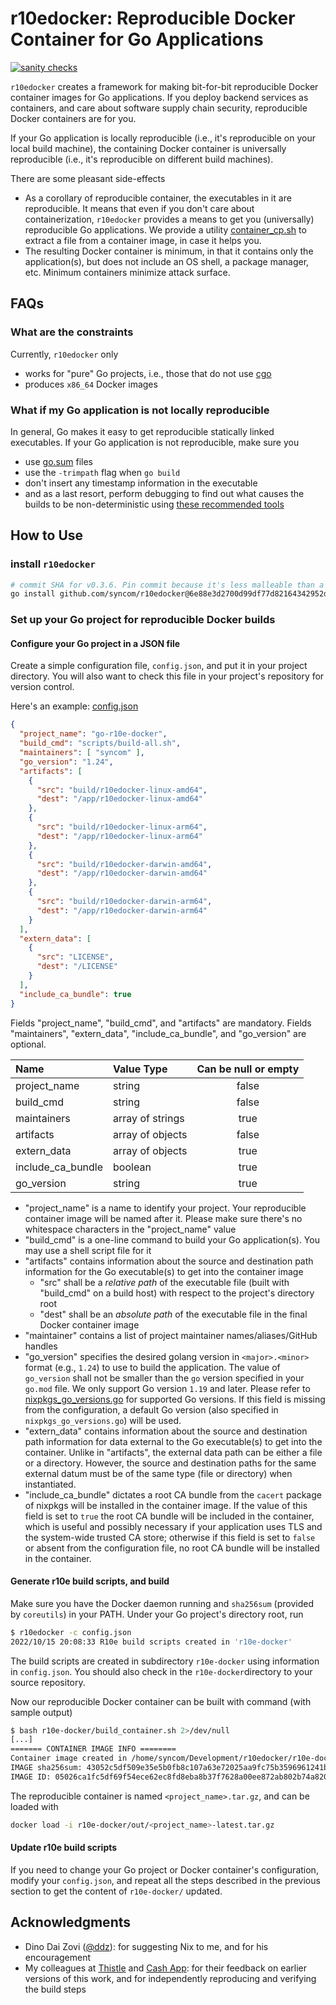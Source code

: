 # r10edocker: Reproducible Docker Container for Go Applications

[![sanity checks](https://github.com/syncom/r10edocker/actions/workflows/sanity.yml/badge.svg)](https://github.com/syncom/r10edocker/actions/workflows/sanity.yml)

`r10edocker` creates a framework for making bit-for-bit reproducible Docker
container images for Go applications. If you deploy backend services as
containers, and care about software supply chain security, reproducible Docker
containers are for you.

If your Go application is locally reproducible (i.e., it's reproducible on your
local build machine), the containing Docker container is universally
reproducible (i.e., it's reproducible on different build machines).

There are some pleasant side-effects

- As a corollary of reproducible container, the executables in it are
  reproducible. It means that even if you don't care about containerization,
  `r10edocker` provides a means to get you (universally) reproducible Go
  applications. We provide a utility [container_cp.sh](scripts/container_cp.sh)
  to extract a file from a container image, in case it helps you.
- The resulting Docker container is minimum, in that it contains only the
  application(s), but does not include an OS shell, a package manager, etc.
  Minimum containers minimize attack surface.

## FAQs

### What are the constraints

Currently, `r10edocker` only

- works for "pure" Go projects, i.e., those that do not use [cgo](https://pkg.go.dev/cmd/cgo)
- produces `x86_64` Docker images

### What if my Go application is not locally reproducible

In general, Go makes it easy to get reproducible statically linked executables.
If your Go application is not reproducible, make sure you

- use [go.sum](https://go.dev/ref/mod#go-sum-files) files
- use the `-trimpath` flag when `go build`
- don't insert any timestamp information in the executable
- and as a last resort, perform debugging to find out what causes the builds to
  be non-deterministic using [these recommended
  tools](https://reproducible-builds.org/tools/)

## How to Use

### install `r10edocker`

```bash
# commit SHA for v0.3.6. Pin commit because it's less malleable than a tag
go install github.com/syncom/r10edocker@6e88e3d2700d99df77d82164342952d056f6a7e7
```

### Set up your Go project for reproducible Docker builds

#### Configure your Go project in a JSON file

Create a simple configuration file, `config.json`, and put it in your project
directory. You will also want to check this file in your project's repository
for version control.

Here's an example: [config.json](./config.json)

```json
{
  "project_name": "go-r10e-docker",
  "build_cmd": "scripts/build-all.sh",
  "maintainers": [ "syncom" ],
  "go_version": "1.24",
  "artifacts": [
    {
      "src": "build/r10edocker-linux-amd64",
      "dest": "/app/r10edocker-linux-amd64"
    },
    {
      "src": "build/r10edocker-linux-arm64",
      "dest": "/app/r10edocker-linux-arm64"
    },
    {
      "src": "build/r10edocker-darwin-amd64",
      "dest": "/app/r10edocker-darwin-amd64"
    },
    {
      "src": "build/r10edocker-darwin-arm64",
      "dest": "/app/r10edocker-darwin-arm64"
    }
  ],
  "extern_data": [
    {
      "src": "LICENSE",
      "dest": "/LICENSE"
    }
  ],
  "include_ca_bundle": true
}
```

Fields "project_name", "build_cmd", and "artifacts" are mandatory. Fields
"maintainers", "extern_data", "include_ca_bundle", and "go_version" are
optional.

| Name              | Value Type | Can be null or empty |
| :---              | :---       | :---:                |
| project_name      | string     | false                |
| build_cmd         | string     | false                |
| maintainers       | array of strings | true           |
| artifacts         | array of objects | false          |
| extern_data       | array of objects | true           |
| include_ca_bundle | boolean    | true                 |
| go_version        | string     | true                 |

- "project_name" is a name to identify your project. Your reproducible container
  image will be named after it. Please make sure there's no whitespace
  characters in the "project_name" value
- "build_cmd" is a one-line command to build your Go application(s). You may use
  a shell script file for it
- "artifacts" contains information about the source and destination path
  information for the Go executable(s) to get into the container image
  - "src" shall be a *relative path* of the executable file (built with
    "build_cmd" on a build host) with respect to the project's directory root
  - "dest" shall be an *absolute path* of the executable file in the final
    Docker container image
- "maintainer" contains a list of project maintainer
  names/aliases/GitHub handles
- "go_version" specifies the desired golang version in `<major>.<minor>` format
  (e.g., `1.24`) to use to build the application. The value of `go_version`
  shall not be smaller than the `go` version specified in your `go.mod` file. We
  only support Go version `1.19` and later. Please refer to
  [nixpkgs_go_versions.go](./pkg/r10e-docker/nixpkgs_go_versions.go) for
  supported Go versions. If this field is missing from the configuration, a
  default Go version (also specified in `nixpkgs_go_versions.go`) will be used.
- "extern_data" contains information about the source and destination path
  information for data external to the Go executable(s) to get into the
  container. Unlike in "artifacts", the external data path can be either a file
  or a directory. However, the source and destination paths for the same
  external datum must be of the same type (file or directory) when instantiated.
- "include_ca_bundle" dictates a root CA bundle from the `cacert` package of
  nixpkgs will be installed in the container image. If the value of this field
  is set to `true` the root CA bundle will be included in the container, which
  is useful and possibly necessary if your application uses TLS and the
  system-wide trusted CA store; otherwise if this field is set to `false` or
  absent from the configuration file, no root CA bundle will be installed in the
  container.

#### Generate r10e build scripts, and build

Make sure you have the Docker daemon running and `sha256sum` (provided by
`coreutils`) in your PATH. Under your Go project's directory root, run

```bash
$ r10edocker -c config.json
2022/10/15 20:08:33 R10e build scripts created in 'r10e-docker'
```

The build scripts are created in subdirectory `r10e-docker` using information in
`config.json`. You should also check in the `r10e-docker`directory to your
source repository.

Now our reproducible Docker container can be built with command (with sample
output)

```bash
$ bash r10e-docker/build_container.sh 2>/dev/null
[...]
======= CONTAINER IMAGE INFO ========
Container image created in /home/syncom/Development/r10edocker/r10e-docker/out/go-r10e-docker-latest.tar.gz
IMAGE sha256sum: 43052c5df509e35e5b0fb8c107a63e72025aa9fc75b3596961241b965c8168d4
IMAGE ID: 05026ca1fc5df69f54ece62ec8fd8eba8b37f7628a00ee872ab802b74a820b88
```

The reproducible container is named `<project_name>.tar.gz`, and can be loaded with

```bash
docker load -i r10e-docker/out/<project_name>-latest.tar.gz
```

#### Update r10e build scripts

If you need to change your Go project or Docker container's configuration,
modify your `config.json`, and repeat all the steps described in the previous
section to get the content of `r10e-docker/` updated.

## Acknowledgments

- Dino Dai Zovi ([@ddz](https://github.com/ddz)): for suggesting Nix to me, and
for his encouragement
- My colleagues at [Thistle](https://www.thistle.tech/) and [Cash
App](https://cash.app/): for their feedback on earlier versions of this work,
and for independently reproducing and verifying the build steps
